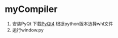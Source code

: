# myCompiler
1. 安装PyQt
  下载[PyQt4](http://www.lfd.uci.edu/~gohlke/pythonlibs/)
  根据python版本选择whl文件
2. 运行window.py
